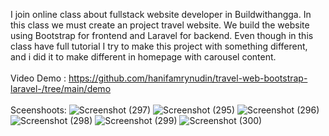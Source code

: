 I join online class about fullstack website developer in Buildwithangga. In this class we must create an project travel website. We build the website using Bootstrap for frontend and Laravel for backend. Even though in this class have full tutorial I try to make this project with something different, and i did it to make different in homepage with carousel content.
<br>
<br>
Video Demo : https://github.com/hanifamrynudin/travel-web-bootstrap-laravel-/tree/main/demo
<br>
<br>
Sceenshoots:
![Screenshot (297)](https://user-images.githubusercontent.com/20903503/111572746-cce3c980-87db-11eb-9aa9-6cc49d359ee3.png)
![Screenshot (295)](https://user-images.githubusercontent.com/20903503/111572753-cfdeba00-87db-11eb-81fd-503bd2f7d843.png)
![Screenshot (296)](https://user-images.githubusercontent.com/20903503/111572759-d1a87d80-87db-11eb-947e-2b25d373f74f.png)
![Screenshot (298)](https://user-images.githubusercontent.com/20903503/111572761-d40ad780-87db-11eb-83a3-fbc8e52046f9.png)
![Screenshot (299)](https://user-images.githubusercontent.com/20903503/111572763-d5d49b00-87db-11eb-8158-43f584461d57.png)
![Screenshot (300)](https://user-images.githubusercontent.com/20903503/111572767-d705c800-87db-11eb-89d0-372f5a7a2164.png)
